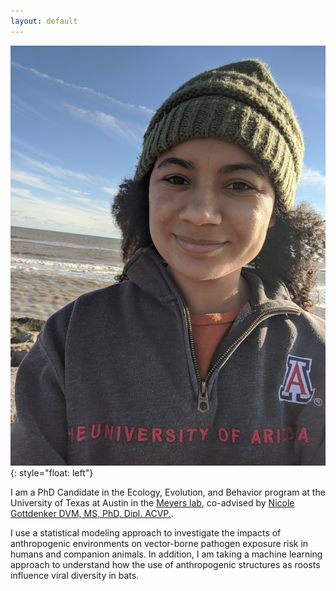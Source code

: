 ```yaml
---
layout: default
---
```


![image](/images/profile.jpg){: style="float: left"}

I am a PhD Candidate in the Ecology, Evolution, and Behavior program at the University of Texas at Austin in the [Meyers lab](http://www.bio.utexas.edu/research/meyers/), co-advised by [Nicole Gottdenker DVM, MS, PhD, Dipl. ACVP.](https://www.gottdenkerlab.com/). 

I use a statistical modeling approach to investigate the impacts of anthropogenic environments on vector-borne pathogen exposure risk in humans and companion animals. In addition, I am taking a machine learning approach to understand how the use of anthropogenic structures as roosts influence viral diversity in bats.

